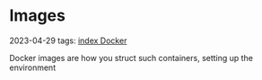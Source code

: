 # Images
2023-04-29
tags: [index Docker](index%20Docker.md)

Docker images are how you struct such containers, setting up the environment 
